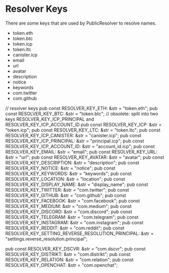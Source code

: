 # Resolver Keys



There are some keys that are used by PublicResolver to resolve names.

- token.eth
- token.btc
- token.icp
- token.ltc
- canister.icp
- email
- url
- avatar
- description
- notice
- keywords
- com.twitter
- com.github



// resolver keys
pub const RESOLVER_KEY_ETH: &str = "token.eth";
pub const RESOLVER_KEY_BTC: &str = "token.btc";
// obsolete: split into two keys RESOLVER_KEY_ICP_PRINCIPAL and RESOLVER_KEY_ICP_ACCOUNT_ID
pub const RESOLVER_KEY_ICP: &str = "token.icp";
pub const RESOLVER_KEY_LTC: &str = "token.ltc";
pub const RESOLVER_KEY_ICP_CANISTER: &str = "canister.icp";
pub const RESOLVER_KEY_ICP_PRINCIPAL: &str = "principal.icp";
pub const RESOLVER_KEY_ICP_ACCOUNT_ID: &str = "account_id.icp";
pub const RESOLVER_KEY_EMAIL: &str = "email";
pub const RESOLVER_KEY_URL: &str = "url";
pub const RESOLVER_KEY_AVATAR: &str = "avatar";
pub const RESOLVER_KEY_DESCRIPTION: &str = "description";
pub const RESOLVER_KEY_NOTICE: &str = "notice";
pub const RESOLVER_KEY_KEYWORDS: &str = "keywords";
pub const RESOLVER_KEY_LOCATION: &str = "location";
pub const RESOLVER_KEY_DISPLAY_NAME: &str = "display_name";
pub const RESOLVER_KEY_TWITTER: &str = "com.twitter";
pub const RESOLVER_KEY_GITHUB: &str = "com.github";
pub const RESOLVER_KEY_FACEBOOK: &str = "com.facebook";
pub const RESOLVER_KEY_MEDIUM: &str = "com.medium";
pub const RESOLVER_KEY_DISCORD: &str = "com.discord";
pub const RESOLVER_KEY_TELEGRAM: &str = "com.telegram";
pub const RESOLVER_KEY_INSTAGRAM: &str = "com.instagram";
pub const RESOLVER_KEY_REDDIT: &str = "com.reddit";
pub const RESOLVER_KEY_SETTING_REVERSE_RESOLUTION_PRINCIPAL: &str =
"settings.reverse_resolution.principal";

pub const RESOLVER_KEY_DSCVR: &str = "com.dscvr";
pub const RESOLVER_KEY_DISTRIKT: &str = "com.distrikt";
pub const RESOLVER_KEY_RELATION: &str = "com.relation";
pub const RESOLVER_KEY_OPENCHAT: &str = "com.openchat";
